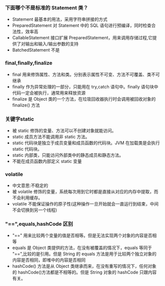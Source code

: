 ### 下面哪个不是标准的 Statement 类？
- Statement 最基本的用法，采用字符串拼接的方式
- PreparedStatement 对 Statement 中的 SQL 语句进行预编译，同时检查合法性，效率高
- CallableStatement 接口扩展 PreparedStatement，用来调用存储过程,它提供了对输出和输入/输出参数的支持
- BatchedStatement  不是

### final,finally,finalize
- final 用来修饰属性、方法和类。分别表示属性不可变、方法不可覆盖、类不可继承
- finally 作为异常处理的一部分，只能用在 try,catch 语句中。finally 语句块中代码一定会被执行，通常用来释放资源
- finalize 是 Object 类的一个方法，在垃圾回收器执行时会调用被回收对象的 finalize() 方法

### 关键字static
- 被 static 修饰的变量、方法可以不创建对象就能访问。
- static 成员方法不能调用非 static 方法。
- static 代码块是独立于成员变量和成员函数的代码块。JVM 在加载类是会执行 static 代码块。
- static 内部类，只能访问外部类中的静态成员和静态方法。
- 不能在成员函数内部定义 static 变量

### volatile
- 中文意思:不稳定的
- 被 volatile 修饰的变量，系统每次用到它时都是直接从对应的内存中提取，而不会利用缓存。
- volatile 不能保证操作的原子性(这种操作一旦开始就会一直运行到结束，中间不会切换到另一个线程)

### "==",equals,hashCode 区别
- "==" 用来比较两个变量的值是否相等。但是无法实现两个对象的内容是否相等
- equals 是 Object 类提供的方法，在没有被覆盖的情况下，equals 等同于 "==",比较的是引用。但是 String 的 equals 方法是用于比较两个独立对象的内容是否相同，即堆中的内容是否相同
- hashCode() 方法是从 Object 类继承而来，在没有重写的情况下，任何对象的 hashCode()方法都是不相等的。但是 String 对象的 hashCode 只跟内容有关。
